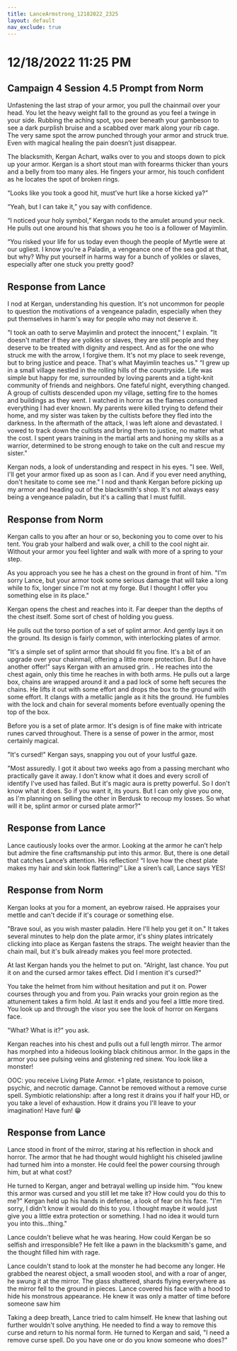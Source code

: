 ```yaml
---
title: LanceArmstrong_12182022_2325
layout: default
nav_exclude: true
---
```


# 12/18/2022 11:25 PM
## Campaign 4 Session 4.5 Prompt from Norm
Unfastening the last strap of your armor, you pull the chainmail over your head.  You let the heavy weight fall to the ground as you feel a twinge in your side.  Rubbing the aching spot, you peer beneath your gambeson to see a dark purplish bruise and a scabbed over mark along your rib cage.  The very same spot the arrow punched through your armor and struck true.  Even with magical healing the pain doesn’t just disappear.

The blacksmith, Kergan Achart, walks over to you and stoops down to pick up your armor.  Kergan is a short stout man with forearms thicker than yours and a belly from too many ales.  He fingers your armor, his touch confident as he locates the spot of broken rings.

“Looks like you took a good hit, must’ve hurt like a horse kicked ya?”

“Yeah, but I can take it,” you say with confidence.

“I noticed your holy symbol,” Kergan nods to the amulet around your neck.  He pulls out one around his that shows you he too is a follower of Mayimlin.

“You risked your life for us today even though the people of Myrtle were at our ugliest.  I know you’re a Paladin, a vengeance one of the sea god at that, but why? Why put yourself in harms way for a bunch of yolkles or slaves, especially after one stuck you pretty good?

## Response from Lance 
I nod at Kergan, understanding his question. It's not uncommon for people to question the motivations of a vengeance paladin, especially when they put themselves in harm's way for people who may not deserve it.

"I took an oath to serve Mayimlin and protect the innocent," I explain. "It doesn't matter if they are yolkles or slaves, they are still people and they deserve to be treated with dignity and respect. And as for the one who struck me with the arrow, I forgive them. It's not my place to seek revenge, but to bring justice and peace. That's what Mayimlin teaches us."
“I grew up in a small village nestled in the rolling hills of the countryside. Life was simple but happy for me, surrounded by loving parents and a tight-knit community of friends and neighbors.
One fateful night, everything changed. A group of cultists descended upon my village, setting fire to the homes and buildings as they went. I watched in horror as the flames consumed everything I had ever known. My parents were killed trying to defend their home, and my sister was taken by the cultists before they fled into the darkness.
In the aftermath of the attack, I was left alone and devastated. I vowed to track down the cultists and bring them to justice, no matter what the cost. I spent years training in the martial arts and honing my skills as a warrior, determined to be strong enough to take on the cult and rescue my sister.”

Kergan nods, a look of understanding and respect in his eyes. "I see. Well, I'll get your armor fixed up as soon as I can. And if you ever need anything, don't hesitate to come see me."
I nod and thank Kergan before picking up my armor and heading out of the blacksmith's shop. It's not always easy being a vengeance paladin, but it's a calling that I must fulfill. 

## Response from Norm
Kergan calls to you after an hour or so, beckoning you to come over to his tent.  You grab your halberd and walk over, a chill to the cool night air.  Without your armor you feel lighter and walk with more of a spring to your step.

As you approach you see he has a chest on the ground in front of him.
"I'm sorry Lance, but your armor took some serious damage that will take a long while to fix, longer since I'm not at my forge.  But I thought I offer you something else in its place."

Kergan opens the chest and reaches into it.  Far deeper than the depths of the chest itself.  Some sort of chest of holding you guess.

He pulls out the torso portion of a set of splint armor.  And gently lays it on the ground.  Its design is fairly common, with interlocking plates of armor.

"It's a simple set of splint armor that should fit you fine.  It's a bit of an upgrade over your chainmail, offering a little more protection.  But I do have another offer!" says Kergan with an amused grin.
. 
He reaches into the chest again, only this time he reaches in with both arms.  He pulls out a large box, chains are wrapped around it and a pad lock of some heft secures the chains.  He lifts it out with some effort and drops the box to the ground with some effort.  It clangs with a metallic jangle as it hits the ground.  He fumbles with the lock and chain for several moments before eventually opening the top of the box.

Before you is a set of plate armor.  It's design is of fine make with intricate runes carved throughout.  There is a sense of power in the armor, most certainly magical.

"It's cursed!" Kergan says, snapping you out of your lustful gaze.

"Most assuredly.  I got it about two weeks ago from a passing merchant who practically gave it away.  I don't know what it does and every scroll of identify I've used has failed.  But it's magic aura is pretty powerful.  So I don't know what it does.  So if you want it, its yours.  But I can only give you one, as I'm planning on selling the other in Berdusk to recoup my losses.  So what will it be, splint armor or cursed plate armor?"

## Response from Lance
Lance cautiously looks over the armor.  Looking at the armor he can’t help but admire the fine craftsmanship put into this armor.  But, there is one detail that catches Lance’s attention.  His reflection!  “I love how the chest plate makes my hair and skin look flattering!”  Like a siren’s call, Lance says YES!

## Response from Norm
Kergan looks at you for a moment, an eyebrow raised.  He appraises your mettle and can't decide if it's courage or something else.

"Brave soul, as you wish master paladin.  Here I'll help you get it on."
It takes several minutes to help don the plate armor, it's shiny plates intricately clicking into place as Kergan fastens the straps.  The weight heavier than the chain mail, but it's bulk already makes you feel more protected.

At last Kergan hands you the helmet to put on.  "Alright, last chance.  You put it on and the cursed armor takes effect.  Did I mention it's cursed?"

You take the helmet from him without hesitation and put it on.  Power courses through you and from you.  Pain wracks your groin region as the attunement takes a firm hold.  At last it ends and you feel a little more tired.  You look up and through the visor you see the look of horror on Kergans face.

"What? What is it?" you ask.

Kergan reaches into his chest and pulls out a full length mirror.  The armor has morphed into a hideous looking black chitinous armor.  In the gaps in the armor you see pulsing veins and glistening red sinew.  You look like a monster!

OOC: you receive Living Plate Armor.    +1 plate, resistance to poison, psychic, and necrotic damage.  Cannot be removed without a remove curse spell.  Symbiotic relationship: after a long rest it drains you if half your HD, or you take a level of exhaustion.  How it drains you I'll leave to your imagination!  Have fun! 😁

## Response from Lance
Lance stood in front of the mirror, staring at his reflection in shock and horror. The armor that he had thought would highlight his chiseled jawline had turned him into a monster. He could feel the power coursing through him, but at what cost?

He turned to Kergan, anger and betrayal welling up inside him. "You knew this armor was cursed and you still let me take it? How could you do this to me?"
Kergan held up his hands in defense, a look of fear on his face. "I'm sorry, I didn't know it would do this to you. I thought maybe it would just give you a little extra protection or something. I had no idea it would turn you into this...thing."

Lance couldn't believe what he was hearing. How could Kergan be so selfish and irresponsible? He felt like a pawn in the blacksmith's game, and the thought filled him with rage.

Lance couldn't stand to look at the monster he had become any longer. He grabbed the nearest object, a small wooden stool, and with a roar of anger, he swung it at the mirror. The glass shattered, shards flying everywhere as the mirror fell to the ground in pieces.  Lance covered his face with a hood to hide his monstrous appearance. He knew it was only a matter of time before someone saw him

Taking a deep breath, Lance tried to calm himself. He knew that lashing out further wouldn't solve anything. He needed to find a way to remove this curse and return to his normal form.
He turned to Kergan and said, "I need a remove curse spell. Do you have one or do you know someone who does?"
